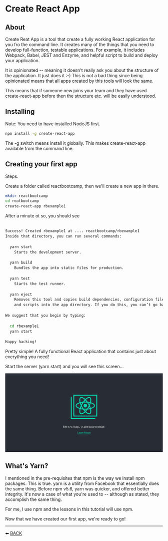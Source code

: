 # Create React App

## About

Create Reat App is a tool that create a fully working React application for you fro the command line. It creates many of the things that you need to develop full-function, testable applications. For example, it includes Webpack, Babel, JEST and Enzyme, and helpful script to build and deploy your application.

It is opinionated -- meaning it doesn't really ask you about the structure of the application. It just does it :-) This is not a bad thing since being opinionated means that all apps created by this tools will look the same.

This means that if someone new joins your team and they have used create-react-app before then the structure etc. will be easily understood.

## Installing

Note: You need to have installed NodeJS first.

```bash
npm install -g create-react-app
```

The -g switch means install it globally. This makes create-react-app available from the command line.

## Creating your first app

Steps.

Create a folder called reactbootcamp, then we'll create a new app in there.

```bash
mkdir reactbootcamp
cd reatbootcamp
create-react-app rbexample1
```

After a minute ot so, you should see

```bash

Success! Created rbexample1 at .... reactbootcamp/rbexample1
Inside that directory, you can run several commands:

  yarn start
    Starts the development server.

  yarn build
    Bundles the app into static files for production.

  yarn test
    Starts the test runner.

  yarn eject
    Removes this tool and copies build dependencies, configuration files
    and scripts into the app directory. If you do this, you can’t go back!

We suggest that you begin by typing:

  cd rbexample1
  yarn start

Happy hacking!

```

Pretty simple! A fully functional React application that contains just about everything you need!

Start the server (yarn start) and you will see this screen...

![React App](./assets/images/reactApp.png 'React App')

## What's Yarn?

I mentioned in the pre-requisites that npm is the way we install npm packages. This is true. yarn is a utility from Facebook that essentially does the same thing. Before npm v5.6, yarn was quicker, and offered better integrity. It's now a case of what you're used to -- although as stated, they accomplish the same thing.

For me, I use npm and the lessons in this tutorial will use npm.

Now that we have created our first app, we're ready to go!

<hr />

&#11013; [BACK](./README.md)
